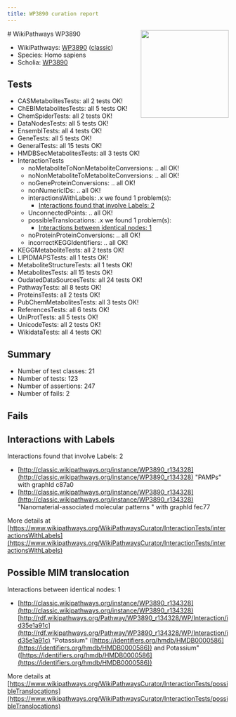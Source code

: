 ```yaml
---
title: WP3890 curation report
---
```


<img style="float: right; width: 200px" src="https://upload.wikimedia.org/wikipedia/commons/thumb/8/83/Wplogo_with_text_500.png/640px-Wplogo_with_text_500.png" />
# WikiPathways WP3890

* WikiPathways: [WP3890](https://wikipathways.org/pathways/WP3890) ([classic](https://classic.wikipathways.org/instance/WP3890))
* Species: Homo sapiens
* Scholia: [WP3890](https://scholia.toolforge.org/wikipathways/WP3890)
## Tests
* CASMetabolitesTests: all 2 tests OK!
* ChEBIMetabolitesTests: all 5 tests OK!
* ChemSpiderTests: all 2 tests OK!
* DataNodesTests: all 5 tests OK!
* EnsemblTests: all 4 tests OK!
* GeneTests: all 5 tests OK!
* GeneralTests: all 15 tests OK!
* HMDBSecMetabolitesTests: all 3 tests OK!
* InteractionTests
    * noMetaboliteToNonMetaboliteConversions: .. all OK!
    * noNonMetaboliteToMetaboliteConversions: .. all OK!
    * noGeneProteinConversions: .. all OK!
    * nonNumericIDs: .. all OK!
    * interactionsWithLabels: .x we found 1 problem(s):
        * [Interactions found that involve Labels: 2](#630d2679)
    * UnconnectedPoints: .. all OK!
    * possibleTranslocations: .x we found 1 problem(s):
        * [Interactions between identical nodes: 1](#1c118206)
    * noProteinProteinConversions: .. all OK!
    * incorrectKEGGIdentifiers: .. all OK!
* KEGGMetaboliteTests: all 2 tests OK!
* LIPIDMAPSTests: all 1 tests OK!
* MetaboliteStructureTests: all 1 tests OK!
* MetabolitesTests: all 15 tests OK!
* OudatedDataSourcesTests: all 24 tests OK!
* PathwayTests: all 8 tests OK!
* ProteinsTests: all 2 tests OK!
* PubChemMetabolitesTests: all 3 tests OK!
* ReferencesTests: all 6 tests OK!
* UniProtTests: all 5 tests OK!
* UnicodeTests: all 2 tests OK!
* WikidataTests: all 4 tests OK!


## Summary

* Number of test classes: 21
* Number of tests: 123
* Number of assertions: 247
* Number of fails: 2

## Fails

<a name="630d2679" />

## Interactions with Labels

Interactions found that involve Labels: 2

* [http://classic.wikipathways.org/instance/WP3890_r134328](http://classic.wikipathways.org/instance/WP3890_r134328) "PAMPs" with graphId c87a0
* [http://classic.wikipathways.org/instance/WP3890_r134328](http://classic.wikipathways.org/instance/WP3890_r134328) "Nanomaterial-associated molecular patterns " with graphId fec77


More details at [https://www.wikipathways.org/WikiPathwaysCurator/InteractionTests/interactionsWithLabels](https://www.wikipathways.org/WikiPathwaysCurator/InteractionTests/interactionsWithLabels)

<a name="1c118206" />

## Possible MIM translocation

Interactions between identical nodes: 1

* [http://classic.wikipathways.org/instance/WP3890_r134328](http://classic.wikipathways.org/instance/WP3890_r134328) [http://rdf.wikipathways.org/Pathway/WP3890_r134328/WP/Interaction/id35e1a91c](http://rdf.wikipathways.org/Pathway/WP3890_r134328/WP/Interaction/id35e1a91c) "Potassium" ([https://identifiers.org/hmdb/HMDB0000586](https://identifiers.org/hmdb/HMDB0000586)) and 
Potassium" ([https://identifiers.org/hmdb/HMDB0000586](https://identifiers.org/hmdb/HMDB0000586))


More details at [https://www.wikipathways.org/WikiPathwaysCurator/InteractionTests/possibleTranslocations](https://www.wikipathways.org/WikiPathwaysCurator/InteractionTests/possibleTranslocations)

